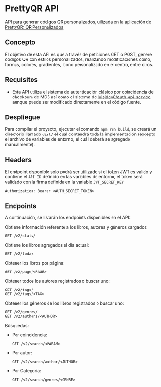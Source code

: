 # PrettyQR API

API para generar códigos QR personalizados, uilizada en la aplicación de [PrettyQR: QR Personalizados](https://play.google.com/store/apps/details?id=com.luisjdev.pretty_qr)

## Concepto

El objetivo de esta API es que a través de peticiones GET o POST, genere códigos QR con estilos personalizados, realizando modificaciones como, formas, colores, gradientes, ícono personalizado en el centro, entre otros.

## Requisitos

- Esta API utiliza el sistema de autenticación clásico por coincidencia de checksum de MD5 así como el sistema de [luisjdev0/auth-api-service](https://github.com/luisjdev0/auth-api-service.git) aunque puede ser modificado directamente en el código fuente.

## Despliegue

Para compilar el proyecto, ejecutar el comando ``` npm run build ```, se creará un directorio llamado  ``` dist/ ``` el cual contendrá toda la implementación (excepto el archivo de variables de entorno, el cuál deberá se agregado manualmente).

## Headers

El endpoint disponible solo podrá ser utilizado si el token JWT es valido y contiene el ```API_ID``` definido en las variables de entorno, el token será validado con la firma definida en la variable ```JWT_SECRET_KEY```

```http
Authorization: Bearer <AUTH_SECRET_TOKEN>
```

## Endpoints

A continuación, se listarán los endpoints disponibles en el API:

Obtiene información referente a los libros, autores y géneros cargados:
```http
GET /v2/stats/
```

Obtiene los libros agregados el día actual:
```http
GET /v2/today
```

Obtener los libros por página:
```http
GET /v2/page/<PAGE>
```

Obtener todos los autores registrados o buscar uno:
```http
GET /v2/tags/
GET /v2/tags/<TAG>
```

Obtener los géneros de los libros registrados o buscar uno:
```http
GET /v2/genres/
GET /v2/authors/<AUTHOR>
```

Búsquedas:
    
- Por coincidencia:
    ```http
    GET /v2/search/<PARAM>
    ```
- Por autor:
    ```http
    GET /v2/search/author/<AUTHOR>
    ```
- Por Categoría:
    ```http
    GET /v2/search/genres/<GENRE>
    ```